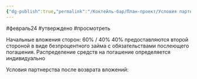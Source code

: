 ```yaml
---
{"dg-publish":true,"permalink":"/Коктейль-бар/План-проект/Условия партнерства/"}
---
```


#февраль24 #утверждено #просмотреть 

Начальные вложения сторон: 
60% / 40% 
40% предоставляются второй стороной в виде безпроцентного займа с обязательствами послеющего  погашения. Распределение средств на погашение определяется индивидуально 

Условия партнерства после возврата вложений: 
